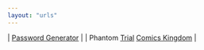 ```yaml
---
layout: "urls"
---
```


| [Password Generator](https://passwordsgenerator.net/) |
| Phantom [Trial](http://www.phantomtrail.com/daily-comic-strips/Phantom) [Comics Kingdom](https://www.comicskingdom.com/phantom) |

